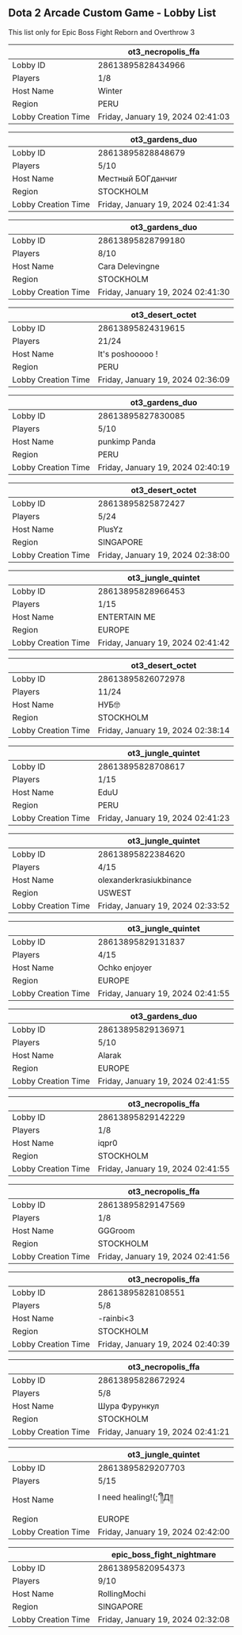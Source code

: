 ## Dota 2 Arcade Custom Game - Lobby List

This list only for Epic Boss Fight Reborn and Overthrow 3

|  | ot3_necropolis_ffa |
| ------ | ------ |
| Lobby ID | 28613895828434966 |
| Players | 1/8 |
| Host Name | Winter |
| Region | PERU |
| Lobby Creation Time | Friday, January 19, 2024 02:41:03 |


|  | ot3_gardens_duo |
| ------ | ------ |
| Lobby ID | 28613895828848679 |
| Players | 5/10 |
| Host Name | Местный БОГданчиr |
| Region | STOCKHOLM |
| Lobby Creation Time | Friday, January 19, 2024 02:41:34 |


|  | ot3_gardens_duo |
| ------ | ------ |
| Lobby ID | 28613895828799180 |
| Players | 8/10 |
| Host Name | Cara Delevingne |
| Region | STOCKHOLM |
| Lobby Creation Time | Friday, January 19, 2024 02:41:30 |


|  | ot3_desert_octet |
| ------ | ------ |
| Lobby ID | 28613895824319615 |
| Players | 21/24 |
| Host Name | It's poshooooo ! |
| Region | PERU |
| Lobby Creation Time | Friday, January 19, 2024 02:36:09 |


|  | ot3_gardens_duo |
| ------ | ------ |
| Lobby ID | 28613895827830085 |
| Players | 5/10 |
| Host Name | punkimp Panda |
| Region | PERU |
| Lobby Creation Time | Friday, January 19, 2024 02:40:19 |


|  | ot3_desert_octet |
| ------ | ------ |
| Lobby ID | 28613895825872427 |
| Players | 5/24 |
| Host Name | PlusYz |
| Region | SINGAPORE |
| Lobby Creation Time | Friday, January 19, 2024 02:38:00 |


|  | ot3_jungle_quintet |
| ------ | ------ |
| Lobby ID | 28613895828966453 |
| Players | 1/15 |
| Host Name | ENTERTAIN ME |
| Region | EUROPE |
| Lobby Creation Time | Friday, January 19, 2024 02:41:42 |


|  | ot3_desert_octet |
| ------ | ------ |
| Lobby ID | 28613895826072978 |
| Players | 11/24 |
| Host Name | НУБ🤓 |
| Region | STOCKHOLM |
| Lobby Creation Time | Friday, January 19, 2024 02:38:14 |


|  | ot3_jungle_quintet |
| ------ | ------ |
| Lobby ID | 28613895828708617 |
| Players | 1/15 |
| Host Name | EduU |
| Region | PERU |
| Lobby Creation Time | Friday, January 19, 2024 02:41:23 |


|  | ot3_jungle_quintet |
| ------ | ------ |
| Lobby ID | 28613895822384620 |
| Players | 4/15 |
| Host Name | olexanderkrasiukbinance |
| Region | USWEST |
| Lobby Creation Time | Friday, January 19, 2024 02:33:52 |


|  | ot3_jungle_quintet |
| ------ | ------ |
| Lobby ID | 28613895829131837 |
| Players | 4/15 |
| Host Name | Ochko enjoyer |
| Region | EUROPE |
| Lobby Creation Time | Friday, January 19, 2024 02:41:55 |


|  | ot3_gardens_duo |
| ------ | ------ |
| Lobby ID | 28613895829136971 |
| Players | 5/10 |
| Host Name | Alarak |
| Region | EUROPE |
| Lobby Creation Time | Friday, January 19, 2024 02:41:55 |


|  | ot3_necropolis_ffa |
| ------ | ------ |
| Lobby ID | 28613895829142229 |
| Players | 1/8 |
| Host Name | iqpr0 |
| Region | STOCKHOLM |
| Lobby Creation Time | Friday, January 19, 2024 02:41:55 |


|  | ot3_necropolis_ffa |
| ------ | ------ |
| Lobby ID | 28613895829147569 |
| Players | 1/8 |
| Host Name | GGGroom |
| Region | STOCKHOLM |
| Lobby Creation Time | Friday, January 19, 2024 02:41:56 |


|  | ot3_necropolis_ffa |
| ------ | ------ |
| Lobby ID | 28613895828108551 |
| Players | 5/8 |
| Host Name | -rainbi<3 |
| Region | STOCKHOLM |
| Lobby Creation Time | Friday, January 19, 2024 02:40:39 |


|  | ot3_necropolis_ffa |
| ------ | ------ |
| Lobby ID | 28613895828672924 |
| Players | 5/8 |
| Host Name | Шура Фурункул |
| Region | STOCKHOLM |
| Lobby Creation Time | Friday, January 19, 2024 02:41:21 |


|  | ot3_jungle_quintet |
| ------ | ------ |
| Lobby ID | 28613895829207703 |
| Players | 5/15 |
| Host Name | I need healing!(;´༎ຶД༎ |
| Region | EUROPE |
| Lobby Creation Time | Friday, January 19, 2024 02:42:00 |


|  | epic_boss_fight_nightmare |
| ------ | ------ |
| Lobby ID | 28613895820954373 |
| Players | 9/10 |
| Host Name | RollingMochi |
| Region | SINGAPORE |
| Lobby Creation Time | Friday, January 19, 2024 02:32:08 |


